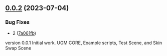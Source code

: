 ## [0.0.2](https://github.com/Rpacho/Workflow3/compare/v0.0.1...v0.0.2) (2023-07-04)


### Bug Fixes

* 2 ([7a061fb](https://github.com/Rpacho/Workflow3/commit/7a061fb879ac3e937a0cebf9ef6d4934752b4d02))

version 0.0.1 Initial work. UGM CORE, Example scripts, Test Scene, and Skin Swap Scene
